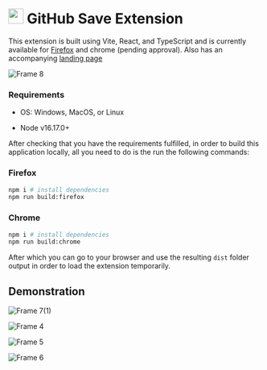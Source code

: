 # <img height="30" src="https://github.com/samuel-yeebiyo/github-save/assets/49829925/71003b01-fda8-458c-ae59-74bda6af2ac8"/> GitHub Save Extension

This extension is built using Vite, React, and TypeScript and is currently available for [Firefox](https://addons.mozilla.org/en-US/firefox/addon/github-save/) and chrome (pending approval). Also has an accompanying [landing page](https://githubsave.samuelyyy.com)

![Frame 8](https://github.com/samuel-yeebiyo/github-save/assets/49829925/04920789-a171-421f-bc41-f441eaa2c218)

### Requirements

- OS: Windows, MacOS, or Linux

- Node v16.17.0+

After checking that you have the requirements fulfilled, in order to build this application locally, all you need to do is the run the following commands:

### Firefox

```bash
npm i # install dependencies
npm run build:firefox
```

### Chrome

```bash
npm i # install dependencies
npm run build:chrome
```

After which you can go to your browser and use the resulting `dist` folder output in order to load the extension temporarily.

## Demonstration

![Frame 7(1)](https://github.com/samuel-yeebiyo/github-save/assets/49829925/2ec86e0e-cd78-4e20-821f-2abff20cb40e)

![Frame 4](https://github.com/samuel-yeebiyo/github-save/assets/49829925/bd612182-be8f-4012-a43c-c30eac46b0dd)

![Frame 5](https://github.com/samuel-yeebiyo/github-save/assets/49829925/612aa896-d6ed-4126-95b6-8a114e7a4073)

![Frame 6](https://github.com/samuel-yeebiyo/github-save/assets/49829925/a371390f-0610-4419-ae02-d12438a4506b)
